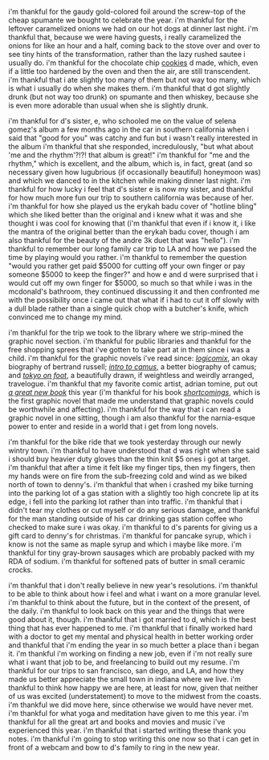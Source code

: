 i'm thankful for the gaudy gold-colored foil around the screw-top of the cheap spumante we bought to celebrate the year. i'm thankful for the leftover caramelized onions we had on our hot dogs at dinner last night. i'm thankful that, because we were having guests, i really caramelized the onions for like an hour and a half, coming back to the stove over and over to see tiny hints of the transformation, rather than the lazy rushed sautee i usually do. i'm thankful for the chocolate chip [cookies](http://www.somethingswanky.com/cooks-illustrated-thick-chewy-chocolate-chip-cookies/) d made, which, even if a little too hardened by the oven and then the air, are still transcendent. i'm thankful that i ate slightly too many of them but not way too many, which is what i usually do when she makes them. i'm thankful that d got slightly drunk (but not way too drunk) on spumante and then whiskey, because she is even more adorable than usual when she is slightly drunk.

i'm thankful for d's sister, e, who schooled me on the value of selena gomez's album a few months ago in the car in southern california when i said that "good for you" was catchy and fun but i wasn't really interested in the album i'm thankful that she responded, incredulously, "but what about 'me and the rhythm'?!?! that album is great!" i'm thankful for "me and the rhythm," which is excellent, and the album, which is, in fact, great (and so necessary given how lugubrious (if occasionally beautiful) honeymoon was) and which we danced to in the kitchen while making dinner last night. i'm thankful for how lucky i feel that d's sister e is now my sister, and thankful for how much more fun our trip to southern california was because of her. i'm thankful for how she played us the erykah badu cover of "hotline bling" which she liked better than the original and i knew what it was and she thought i was cool for knowing that (i'm thankful that even if i know it, i like the mantra of the original better than the erykah badu cover, though i am also thankful for the beauty of the andre 3k duet that was "hello"). i'm thankful to remember our long family car trip to LA and how we passed the time by playing would you rather. i'm thankful to remember the question "would you rather get paid $5000 for cutting off your own finger or pay someone $5000 to keep the finger?" and how e and d were surprised that i would cut off my own finger for $5000, so much so that while i was in the mcdonald's bathroom, they continued discussing it and then confronted me with the possibility once i came out that what if i had to cut it off slowly with a dull blade rather than a single quick chop with a butcher's knife, which convinced me to change my mind.

i'm thankful for the trip we took to the library where we strip-mined the graphic novel section. i'm thankful for public libraries and thankful for the free shopping sprees that i've gotten to take part at in them since i was a child. i'm thankful for the graphic novels i've read since: [_logicomix_](http://www.amazon.com/Logicomix-search-truth-Apostolos-Doxiadis/dp/1596914521/ref=sr_1_1?ie=UTF8&qid=1451655903&sr=8-1&keywords=logicomix), an okay biography of bertrand russell; [_intro to camus_](http://www.amazon.com/Intro-Camus-David-Zane-Mairowitz/dp/1435116194/ref=sr_1_1?ie=UTF8&qid=1451655934&sr=8-1&keywords=intro+to+camus), a better biography of camus; and [_tokyo on foot_](http://www.amazon.com/Tokyo-Foot-Travels-Colorful-Neighborhoods/dp/4805311371/ref=sr_1_1?ie=UTF8&qid=1451655989&sr=8-1&keywords=tokyo+on+foot), a beautifully drawn, if weightless and weirdly arranged, travelogue. i'm thankful that my favorite comic artist, adrian tomine, put out [_a great new book_](http://www.amazon.com/Killing-Dying-Adrian-Tomine/dp/1770462090/ref=sr_1_2?ie=UTF8&qid=1451656071&sr=8-2&keywords=shortcomings) this year (i'm thankful for his book [_shortcomings_](http://www.amazon.com/Shortcomings-Adrian-Tomine/dp/1897299753/ref=sr_1_1?ie=UTF8&qid=1451656071&sr=8-1&keywords=shortcomings), which is the first graphic novel that made me understand that graphic novels could be worthwhile and affecting). i'm thankful for the way that i can read a graphic novel in one sitting, though i am also thankful for the narnia-esque power to enter and reside in a world that i get from long novels.

i'm thankful for the bike ride that we took yesterday through our newly wintry town. i'm thankful to have understood that d was right when she said i should buy heavier duty gloves than the thin knit $5 ones i got at target. i'm thankful that after a time it felt like my finger tips, then my fingers, then my hands were on fire from the sub-freezing cold and wind as we biked north of town to denny's. i'm thankful that when i crashed my bike turning into the parking lot of a gas station with a slightly too high concrete lip at its edge, i fell into the parking lot rather than into traffic. i'm thankful that i didn't tear my clothes or cut myself or do any serious damage, and thankful for the man standing outside of his car drinking gas station coffee who checked to make sure i was okay. i'm thankful to d's parents for giving us a gift card to denny's for christmas. i'm thankful for pancake syrup, which i know is not the same as maple syrup and which i maybe like more. i'm thankful for tiny gray-brown sausages which are probably packed with my RDA of sodium. i'm thankful for softened pats of butter in small ceramic crocks.

i'm thankful that i don't really believe in new year's resolutions. i'm thankful to be able to think about how i feel and what i want on a more granular level. i'm thankful to think about the future, but in the context of the present, of the daily. i'm thankful to look back on this year and the things that were good about it, though. i'm thankful that i got married to d, which is the best thing that has ever happened to me. i'm thankful that i finally worked hard with a doctor to get my mental and physical health in better working order and thankful that i'm ending the year in so much better a place than i began it. i'm thankful i'm working on finding a new job, even if i'm not really sure what i want that job to be, and freelancing to build out my resume. i'm thankful for our trips to san francisco, san diego, and LA, and how they made us better appreciate the small town in indiana where we live. i'm thankful to think how happy we are here, at least for now, given that neither of us was excited (understatement) to move to the midwest from the coasts. i'm thankful we did move here, since otherwise we would have never met. i'm thankful for what yoga and meditation have given to me this year. i'm thankful for all the great art and books and movies and music i've experienced this year. i'm thankful that i started writing these thank you notes. i'm thankful i'm going to stop writing this one now so that i can get in front of a webcam and bow to d's family to ring in the new year.
